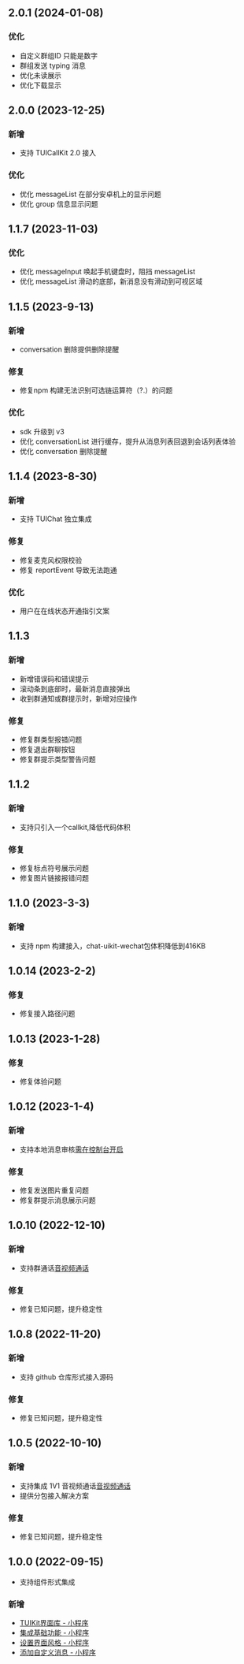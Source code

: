 ## 2.0.1  (2024-01-08)
### 优化
- 自定义群组ID 只能是数字
- 群组发送 typing 消息
- 优化未读展示
- 优化下载显示

## 2.0.0  (2023-12-25)
### 新增
- 支持 TUICallKit 2.0 接入
### 优化
- 优化 messageList 在部分安卓机上的显示问题
- 优化 group 信息显示问题


## 1.1.7  (2023-11-03)
### 优化
- 优化 messageInput 唤起手机键盘时，阻挡 messageList
- 优化 messageList 滑动的底部，新消息没有滑动到可视区域

## 1.1.5  (2023-9-13)
### 新增
- conversation 删除提供删除提醒
### 修复
- 修复npm 构建无法识别可选链运算符（?.）的问题
### 优化
- sdk 升级到 v3
- 优化 conversationList 进行缓存，提升从消息列表回退到会话列表体验
- 优化 conversation 删除提醒

## 1.1.4  (2023-8-30)
### 新增
- 支持 TUIChat 独立集成
### 修复
- 修复麦克风权限校验
- 修复 reportEvent 导致无法跑通
### 优化
- 用户在在线状态开通指引文案
## 1.1.3
### 新增
- 新增错误码和错误提示
- 滚动条到底部时，最新消息直接弹出
- 收到群通知或群提示时，新增对应操作
### 修复
- 修复群类型报错问题
- 修复退出群聊按钮
- 修复群提示类型警告问题
## 1.1.2
### 新增
- 支持只引入一个callkit,降低代码体积
### 修复
- 修复标点符号展示问题
- 修复图片链接报错问题
## 1.1.0 (2023-3-3)
### 新增
- 支持 npm 构建接入，chat-uikit-wechat包体积降低到416KB
## 1.0.14 (2023-2-2)
### 修复
- 修复接入路径问题
## 1.0.13 (2023-1-28)
### 修复
- 修复体验问题
## 1.0.12 (2023-1-4)
### 新增
- 支持本地消息审核[需在控制台开启](https://console.cloud.tencent.com/im/local-audit-setting)
### 修复
- 修复发送图片重复问题
- 修复群提示消息展示问题

## 1.0.10 (2022-12-10)
### 新增
- 支持群通话[音视频通话](https://cloud.tencent.com/document/product/269/68378)
### 修复
- 修复已知问题，提升稳定性

## 1.0.8 (2022-11-20)
### 新增
- 支持 github 仓库形式接入源码
### 修复
- 修复已知问题，提升稳定性


## 1.0.5 (2022-10-10)

### 新增
- 支持集成 1V1 音视频通话[音视频通话](https://cloud.tencent.com/document/product/269/68378)
- 提供分包接入解决方案
### 修复
- 修复已知问题，提升稳定性

## 1.0.0 (2022-09-15)

- 支持组件形式集成

### 新增
- [TUIKit界面库 - 小程序](https://cloud.tencent.com/document/product/269/79721)
- [集成基础功能 - 小程序](https://cloud.tencent.com/document/product/269/62768)
- [设置界面风格 - 小程序](https://cloud.tencent.com/document/product/269/79083)
- [添加自定义消息 - 小程序](https://cloud.tencent.com/document/product/269/62789)